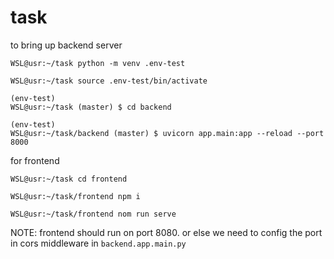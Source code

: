 # task

to bring up backend server

```
WSL@usr:~/task python -m venv .env-test

WSL@usr:~/task source .env-test/bin/activate

(env-test)
WSL@usr:~/task (master) $ cd backend

(env-test) 
WSL@usr:~/task/backend (master) $ uvicorn app.main:app --reload --port 8000

```

for frontend
```
WSL@usr:~/task cd frontend

WSL@usr:~/task/frontend npm i

WSL@usr:~/task/frontend nom run serve
```

NOTE: frontend should run on port 8080. or else we need to config the port in cors middleware in `backend.app.main.py`
